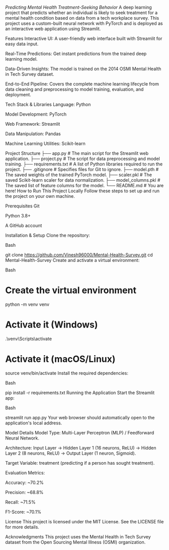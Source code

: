 *Predicting Mental Health Treatment-Seeking Behavior*
A deep learning project that predicts whether an individual is likely to seek treatment for a mental health condition based on data from a tech workplace survey. This project uses a custom-built neural network with PyTorch and is deployed as an interactive web application using Streamlit.


Features
Interactive UI: A user-friendly web interface built with Streamlit for easy data input.

Real-Time Predictions: Get instant predictions from the trained deep learning model.

Data-Driven Insights: The model is trained on the 2014 OSMI Mental Health in Tech Survey dataset.

End-to-End Pipeline: Covers the complete machine learning lifecycle from data cleaning and preprocessing to model training, evaluation, and deployment.

Tech Stack & Libraries
Language: Python

Model Development: PyTorch

Web Framework: Streamlit

Data Manipulation: Pandas

Machine Learning Utilities: Scikit-learn

Project Structure
├── app.py                  # The main script for the Streamlit web application.
├── project.py              # The script for data preprocessing and model training.
├── requirements.txt        # A list of Python libraries required to run the project.
├── .gitignore              # Specifies files for Git to ignore.
├── model.pth               # The saved weights of the trained PyTorch model.
├── scaler.pkl              # The saved Scikit-learn scaler for data normalization.
├── model_columns.pkl       # The saved list of feature columns for the model.
└── README.md               # You are here!
How to Run This Project Locally
Follow these steps to set up and run the project on your own machine.

Prerequisites
Git

Python 3.8+

A GitHub account

Installation & Setup
Clone the repository:

Bash

git clone https://github.com/Vinesh96000/Mental-Health-Survey.git
cd Mental-Health-Survey
Create and activate a virtual environment:

Bash

# Create the virtual environment
python -m venv venv

# Activate it (Windows)
.\venv\Scripts\activate

# Activate it (macOS/Linux)
source venv/bin/activate
Install the required dependencies:

Bash

pip install -r requirements.txt
Running the Application
Start the Streamlit app:

Bash

streamlit run app.py
Your web browser should automatically open to the application's local address.

Model Details
Model Type: Multi-Layer Perceptron (MLP) / Feedforward Neural Network.

Architecture: Input Layer -> Hidden Layer 1 (16 neurons, ReLU) -> Hidden Layer 2 (8 neurons, ReLU) -> Output Layer (1 neuron, Sigmoid).

Target Variable: treatment (predicting if a person has sought treatment).

Evaluation Metrics:

Accuracy: ~70.2%

Precision: ~68.8%

Recall: ~71.5%

F1-Score: ~70.1%

License
This project is licensed under the MIT License. See the LICENSE file for more details.

Acknowledgments
This project uses the Mental Health in Tech Survey dataset from the Open Sourcing Mental Illness (OSMI) organization.
